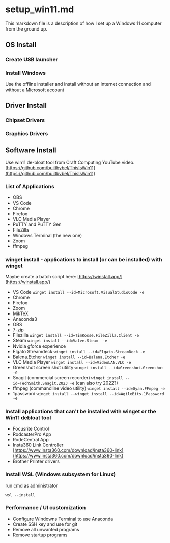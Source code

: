 # setup_win11.md

This markdown file is a description of how I set up a Windows 11 computer from the ground up.

## OS Install

### Create USB launcher

### Install Windows

Use the offline installer and install without an internet connection and without a Microsoft account

## Driver Install

### Chipset Drivers

### Graphics Drivers

## Software Install

Use win11 de-bloat tool from Craft Computing YouTube video. [https://github.com/builtbybel/ThisIsWin11](https://github.com/builtbybel/ThisIsWin11)

### List of Applications

 * OBS
 * VS Code
 * Chrome
 * Firefox
 * VLC Media Player
 * PuTTY and PuTTY Gen
 * FileZilla
 * Windows Terminal (the new one)
 * Zoom
 * ffmpeg

### winget install - applications to install (or can be installed) with winget

Maybe create a batch script here: [https://winstall.app/](https://winstall.app/)

 * VS Code ```winget install --id=Microsoft.VisualStudioCode -e```
 * Chrome
 * Firefox
 * Zoom
 * MikTeX
 * Anaconda3
 * OBS
 * 7-zip 
 * Filezilla ```winget install --id=TimKosse.FileZilla.Client -e```
 * Steam ```winget install --id=Valve.Steam  -e```
 * Nvidia gforce experience
 * Elgato Streamdeck ```winget install --id=Elgato.StreamDeck -e```
 * Balena.Etcher ```winget install --id=Balena.Etcher -e```
 * VLC Media Player ```winget install --id=VideoLAN.VLC -e```
 * Greenshot screen shot utility ```winget install --id=Greenshot.Greenshot -e```
 * Snagit (commercial screen recorder) ```winget install --id=TechSmith.Snagit.2023 -e``` (can also try 2022?)
 * ffmpeg (commandline video utility) ```winget install --id=Gyan.FFmpeg -e```
 * 1password ```winget install --winget install --id=AgileBits.1Password -e```

### Install applications that can't be installed with winget or the Win11 debloat tool

 * Focusrite Control
 * RodcasterPro App
 * RodeCentral App
 * Insta360 Link Controller [https://www.insta360.com/download/insta360-link](https://www.insta360.com/download/insta360-link)
 * Brother Printer drivers

### Install WSL (Windows subsystem for Linux)

run cmd as administrator

```wsl --install```

### Performance / UI customization

 * Configure Windowns Terminal to use Anaconda
 * Create SSH key and use for git
 * Remove all unwanted programs
 * Remove startup programs 
